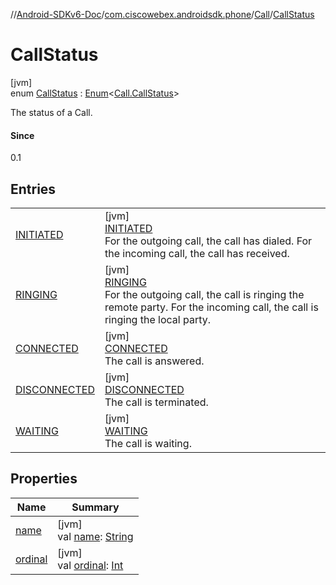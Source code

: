 //[Android-SDKv6-Doc](../../../../index.md)/[com.ciscowebex.androidsdk.phone](../../index.md)/[Call](../index.md)/[CallStatus](index.md)

# CallStatus

[jvm]\
enum [CallStatus](index.md) : [Enum](https://kotlinlang.org/api/latest/jvm/stdlib/kotlin/-enum/index.html)&lt;[Call.CallStatus](index.md)&gt; 

The status of a Call.

#### Since

0.1

## Entries

| | |
|---|---|
| [INITIATED](-i-n-i-t-i-a-t-e-d/index.md) | [jvm]<br>[INITIATED](-i-n-i-t-i-a-t-e-d/index.md)<br>For the outgoing call, the call has dialed. For the incoming call, the call has received. |
| [RINGING](-r-i-n-g-i-n-g/index.md) | [jvm]<br>[RINGING](-r-i-n-g-i-n-g/index.md)<br>For the outgoing call, the call is ringing the remote party. For the incoming call, the call is ringing the local party. |
| [CONNECTED](-c-o-n-n-e-c-t-e-d/index.md) | [jvm]<br>[CONNECTED](-c-o-n-n-e-c-t-e-d/index.md)<br>The call is answered. |
| [DISCONNECTED](-d-i-s-c-o-n-n-e-c-t-e-d/index.md) | [jvm]<br>[DISCONNECTED](-d-i-s-c-o-n-n-e-c-t-e-d/index.md)<br>The call is terminated. |
| [WAITING](-w-a-i-t-i-n-g/index.md) | [jvm]<br>[WAITING](-w-a-i-t-i-n-g/index.md)<br>The call is waiting. |

## Properties

| Name | Summary |
|---|---|
| [name](../../../com.ciscowebex.androidsdk.team/-list-team-membership-result/-bad-request/index.md#-372974862%2FProperties%2F-411797461) | [jvm]<br>val [name](../../../com.ciscowebex.androidsdk.team/-list-team-membership-result/-bad-request/index.md#-372974862%2FProperties%2F-411797461): [String](https://kotlinlang.org/api/latest/jvm/stdlib/kotlin/-string/index.html) |
| [ordinal](../../../com.ciscowebex.androidsdk.team/-list-team-membership-result/-bad-request/index.md#-739389684%2FProperties%2F-411797461) | [jvm]<br>val [ordinal](../../../com.ciscowebex.androidsdk.team/-list-team-membership-result/-bad-request/index.md#-739389684%2FProperties%2F-411797461): [Int](https://kotlinlang.org/api/latest/jvm/stdlib/kotlin/-int/index.html) |
